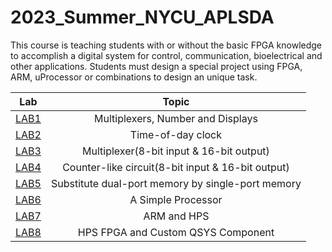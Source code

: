 # 2023_Summer_NYCU_APLSDA
This course is teaching students with or without the basic FPGA knowledge to accomplish a digital system for control, communication, bioelectrical and other applications. Students must design a special project using FPGA, ARM, uProcessor or combinations to design an unique task. 

| Lab | Topic |
|:--:|:--:|
|[LAB1](<https://github.com/chance-chhong/Advanced-Programmable-Logic-System-Design-and-Application/tree/main/LAB1>)|Multiplexers, Number and Displays|
|[LAB2](<https://github.com/chance-chhong/Advanced-Programmable-Logic-System-Design-and-Application/tree/main/LAB2>)|Time-of-day clock|
|[LAB3](<https://github.com/chance-chhong/Advanced-Programmable-Logic-System-Design-and-Application/tree/main/LAB3>)|Multiplexer(8-bit input & 16-bit output)|
|[LAB4](<https://github.com/chance-chhong/Advanced-Programmable-Logic-System-Design-and-Application/tree/main/LAB4>)|Counter-like circuit(8-bit input & 16-bit output)|
|[LAB5](<https://github.com/chance-chhong/Advanced-Programmable-Logic-System-Design-and-Application/tree/main/LAB5>)|Substitute dual-port memory by single-port memory|
|[LAB6](<https://github.com/chance-chhong/Advanced-Programmable-Logic-System-Design-and-Application/tree/main/LAB6>)|A Simple Processor|
|[LAB7](<https://github.com/chance-chhong/Advanced-Programmable-Logic-System-Design-and-Application/tree/main/LAB7>)|ARM and HPS|
|[LAB8](<https://github.com/chance-chhong/Advanced-Programmable-Logic-System-Design-and-Application/tree/main/LAB8>)|HPS FPGA and Custom QSYS Component|